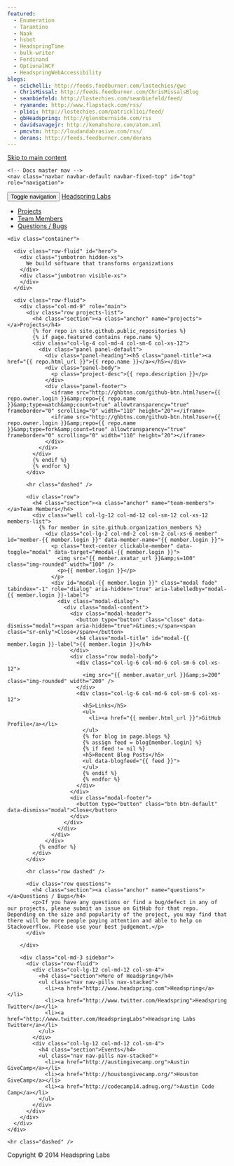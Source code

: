 ```yaml
---
featured:
  - Enumeration
  - Tarantino
  - Naak
  - hsbot
  - HeadspringTime
  - bulk-writer
  - Ferdinand
  - OptionalWCF
  - HeadspringWebAccessibility
blogs:
  - scichelli: http://feeds.feedburner.com/lostechies/gwc
  - ChrisMissal: http://feeds.feedburner.com/ChrisMissalsBlog
  - seanbiefeld: http://lostechies.com/seanbiefeld/feed/
  - ryanande: http://www.flapstack.com/rss/
  - plioi: http://lostechies.com/patricklioi/feed/
  - gbHeadspring: http://glennburnside.com/rss
  - davidsavagejr: http://kemahshore.com/atom.xml
  - pmcvtm: http://loudandabrasive.com/rss/
  - derans: http://feeds.feedburner.com/derans
---
```


<head>
<!-- Meta, title, CSS, favicons, etc. -->
<meta charset="utf-8">
<meta http-equiv="X-UA-Compatible" content="IE=edge">
<meta name="viewport" content="width=device-width, initial-scale=1">

<title>Headspring Labs</title>
<link href="bootstrap.min.css" rel="stylesheet">
<link href="custom.css" rel="stylesheet">

<!-- Favicons -->
<link rel="apple-touch-icon-precomposed" href="/apple-touch-icon-precomposed.png">
<link rel="icon" href="favicon.ico">
  </head>
  <body>
    <a class="sr-only sr-only-focusable" href="#content">Skip to main content</a>

    <!-- Docs master nav -->
    <nav class="navbar navbar-default navbar-fixed-top" id="top" role="navigation">
  <div class="container">
    <div class="navbar-header">
      <button class="navbar-toggle" type="button" data-toggle="collapse" data-target=".bs-navbar-collapse">
        <span class="sr-only">Toggle navigation</span>
        <span class="icon-bar"></span>
        <span class="icon-bar"></span>
        <span class="icon-bar"></span>
      </button>
      <a href="/" class="navbar-brand">Headspring Labs</a>
    </div>
    <nav class="collapse navbar-collapse bs-navbar-collapse" role="navigation">
      <ul class="nav navbar-nav">
        <li>
          <a href="#projects">Projects</a>
        </li>
        <li>
          <a href="#team-members">Team Members</a>
        </li>
        <li>
          <a href="#questions">Questions / Bugs</a>
        </li>
      </ul>
    </nav>
  </div>
</nav>


    <div class="container">

      <div class="row-fluid" id="hero">
        <div class="jumbotron hidden-xs">
          We build software that transforms organizations
        </div>
        <div class="jumbotron visible-xs">
        </div>
      </div>

      <div class="row-fluid">
        <div class="col-md-9" role="main">
          <div class="row projects-list">
            <h4 class="section"><a class="anchor" name="projects"></a>Projects</h4>
            {% for repo in site.github.public_repositories %}
            {% if page.featured contains repo.name %}
			<div class="col-lg-4 col-md-4 col-sm-6 col-xs-12">
			  <div class="panel panel-default">
			    <div class="panel-heading"><h5 class="panel-title"><a href="{{ repo.html_url }}">{{ repo.name }}</a></h5></div>
			    <div class="panel-body">
			      <p class="project-desc">{{ repo.description }}</p>
			    </div>
			    <div class="panel-footer">
			      <iframe src="http://ghbtns.com/github-btn.html?user={{ repo.owner.login }}&amp;repo={{ repo.name }}&amp;type=watch&amp;count=true" allowtransparency="true" frameborder="0" scrolling="0" width="110" height="20"></iframe>
			      <iframe src="http://ghbtns.com/github-btn.html?user={{ repo.owner.login }}&amp;repo={{ repo.name }}&amp;type=fork&amp;count=true" allowtransparency="true" frameborder="0" scrolling="0" width="110" height="20"></iframe>
			    </div>
			  </div>
			</div>
			{% endif %}
            {% endfor %}
          </div>

          <hr class="dashed" />

          <div class="row">
            <h4 class="section"><a class="anchor" name="team-members"></a>Team Members</h4>
            <div class="well col-lg-12 col-md-12 col-sm-12 col-xs-12 members-list">
              {% for member in site.github.organization_members %}
				<div class="col-lg-2 col-md-2 col-sm-2 col-xs-6 member" id="member-{{ member.login }}" data-member-name="{{ member.login }}">
				  <p class="text-center clickable-member" data-toggle="modal" data-target="#modal-{{ member.login }}">
				    <img src="{{ member.avatar_url }}&amp;s=100" class="img-rounded" width="100" />
				    <p>{{ member.login }}</p>
				  </p>
				  <div id="modal-{{ member.login }}" class="modal fade" tabindex="-1" role="dialog" aria-hidden="true" aria-labelledby="modal-{{ member.login }}-label">
				    <div class="modal-dialog">
				      <div class="modal-content">
				        <div class="modal-header">
				          <button type="button" class="close" data-dismiss="modal"><span aria-hidden="true">&times;</span><span class="sr-only">Close</span></button>
				          <h4 class="modal-title" id="modal-{{ member.login }}-label">{{ member.login }}</h4>
				        </div>
				        <div class="row modal-body">
				          <div class="col-lg-6 col-md-6 col-sm-6 col-xs-12">
				            <img src="{{ member.avatar_url }}&amp;s=200" class="img-rounded" width="200" />
				          </div>
				          <div class="col-lg-6 col-md-6 col-sm-6 col-xs-12">
				            <h5>Links</h5>
				            <ul>
				              <li><a href="{{ member.html_url }}">GitHub Profile</a></li>
				            </ul>
				            {% for blog in page.blogs %}
				            {% assign feed = blog[member.login] %}
				            {% if feed != nil %}
				            <h5>Recent Blog Posts</h5>
				            <ul data-blogfeed="{{ feed }}">
				            </ul>
				            {% endif %}
				            {% endfor %}
				          </div>
				        </div>
				        <div class="modal-footer">
				          <button type="button" class="btn btn-default" data-dismiss="modal">Close</button>
				        </div>
				      </div>
				    </div>
				  </div>
				</div>
              {% endfor %}
            </div>
          </div>

          <hr class="row dashed" />

          <div class="row questions">
            <h4 class="section"><a class="anchor" name="questions"></a>Questions / Bugs</h4>
            <p>If you have any questions or find a bug/defect in any of our projects, please submit an issue on GitHub for that repo. Depending on the size and popularity of the project, you may find that there will be more people paying attention and able to help on Stackoverflow. Please use your best judgement.</p>
          </div>

        </div>

        <div class="col-md-3 sidebar">
          <div class="row-fluid">
            <div class="col-lg-12 col-md-12 col-sm-4">
              <h4 class="section">More of Headspring</h4>
              <ul class="nav nav-pills nav-stacked">
                <li><a href="http://www.headspring.com">Headspring</a></li>
                <li><a href="http://www.twitter.com/Headspring">Headspring Twitter</a></li>
                <li><a href="http://www.twitter.com/HeadspringLabs">Headspring Labs Twitter</a></li>
              </ul>
            </div>
            <div class="col-lg-12 col-md-12 col-sm-4">
              <h4 class="section">Events</h4>
              <ul class="nav nav-pills nav-stacked">
                <li><a href="http://austingivecamp.org">Austin GiveCamp</a></li>
                <li><a href="http://houstongivecamp.org/">Houston GiveCamp</a></li>
                <li><a href="http://codecamp14.adnug.org/">Austin Code Camp</a></li>
              </ul>
            </div>
          </div>
        </div>
      </div>
    </div>

    <hr class="dashed" />

  <footer role="contentinfo">
    <div class="container">
      <div class="row-fluid">
        <p>Copyright © 2014 Headspring Labs</p>
      </div>
    </div>
  </footer>

<script src="jquery.min.js"></script>
<script src="bootstrap.min.js"></script>
<script type="text/javascript" src="blogs.js"></script>
  </body>
